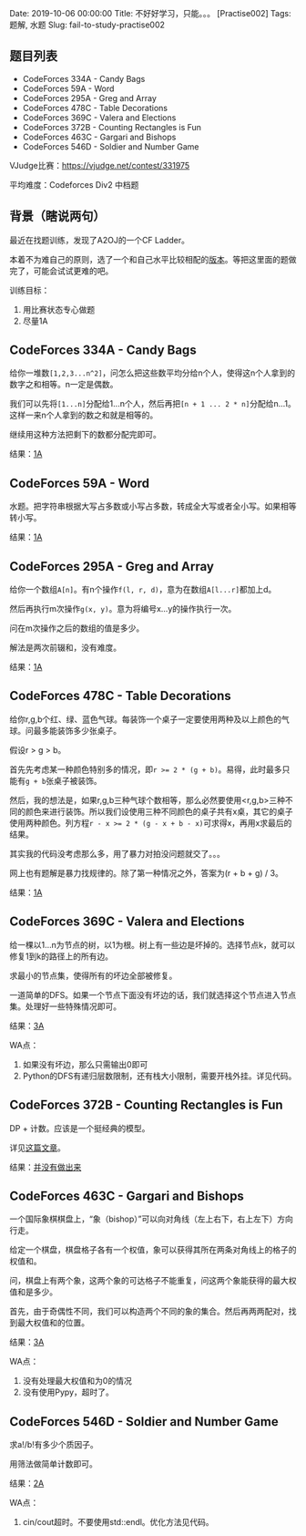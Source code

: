 Date: 2019-10-06 00:00:00
Title: 不好好学习，只能。。。 [Practise002]
Tags: 题解, 水题
Slug: fail-to-study-practise002

## 题目列表

* CodeForces 334A - Candy Bags
* CodeForces 59A - Word
* CodeForces 295A - Greg and Array
* CodeForces 478C - Table Decorations
* CodeForces 369C - Valera and Elections
* CodeForces 372B - Counting Rectangles is Fun
* CodeForces 463C - Gargari and Bishops
* CodeForces 546D - Soldier and Number Game

VJudge比赛：https://vjudge.net/contest/331975

平均难度：Codeforces Div2 中档题

## 背景（瞎说两句）

最近在找题训练，发现了A2OJ的一个CF Ladder。

本着不为难自己的原则，选了一个和自己水平比较相配的[版本][1]。等把这里面的题做完了，可能会试试更难的吧。

训练目标：

1. 用比赛状态专心做题
2. 尽量1A

## CodeForces 334A - Candy Bags

给你一堆数`[1,2,3...n^2]`，问怎么把这些数平均分给n个人，使得这n个人拿到的数字之和相等。n一定是偶数。

我们可以先将`[1...n]`分配给1...n个人，然后再把`[n + 1 ... 2 * n]`分配给n...1。这样一来n个人拿到的数之和就是相等的。

继续用这种方法把剩下的数都分配完即可。

结果：[1A][2]

## CodeForces 59A - Word

水题。把字符串根据大写占多数或小写占多数，转成全大写或者全小写。如果相等转小写。

结果：[1A][3]

## CodeForces 295A - Greg and Array

给你一个数组`A[n]`。有n个操作`f(l, r, d)`，意为在数组`A[l...r]`都加上d。

然后再执行m次操作`g(x, y)`。意为将编号x...y的操作执行一次。

问在m次操作之后的数组的值是多少。

解法是两次前辍和，没有难度。

结果：[1A][4]

## CodeForces 478C - Table Decorations

给你r,g,b个红、绿、蓝色气球。每装饰一个桌子一定要使用两种及以上颜色的气球。问最多能装饰多少张桌子。

假设r > g > b。

首先先考虑某一种颜色特别多的情况，即`r >= 2 * (g + b)`。易得，此时最多只能有`g + b`张桌子被装饰。

然后，我的想法是，如果r,g,b三种气球个数相等，那么必然要使用<r,g,b>三种不同的颜色来进行装饰。所以我们设使用三种不同颜色的桌子共有x桌，其它的桌子使用两种颜色。列方程`r - x >= 2 * (g - x + b - x)`可求得x，再用x求最后的结果。

其实我的代码没考虑那么多，用了暴力对拍没问题就交了。。。

网上也有题解是暴力找规律的。除了第一种情况之外，答案为(r + b + g) / 3。

结果：[1A][5]

## CodeForces 369C - Valera and Elections

给一棵以1...n为节点的树，以1为根。树上有一些边是坏掉的。选择节点k，就可以修复1到k的路径上的所有边。

求最小的节点集，使得所有的坏边全部被修复。

一道简单的DFS。如果一个节点下面没有坏边的话，我们就选择这个节点进入节点集。处理好一些特殊情况即可。

结果：[3A][6]

WA点：

1. 如果没有坏边，那么只需输出0即可
2. Python的DFS有递归层数限制，还有栈大小限制，需要开栈外挂。详见代码。

## CodeForces 372B - Counting Rectangles is Fun

DP + 计数。应该是一个挺经典的模型。

详见[这篇文章][9]。

结果：[并没有做出来][10]

## CodeForces 463C - Gargari and Bishops

一个国际象棋棋盘上，“象（bishop）”可以向对角线（左上右下，右上左下）方向行走。

给定一个棋盘，棋盘格子各有一个权值，象可以获得其所在两条对角线上的格子的权值和。

问，棋盘上有两个象，这两个象的可达格子不能重复，问这两个象能获得的最大权值和是多少。

首先，由于奇偶性不同，我们可以构造两个不同的象的集合。然后再两两配对，找到最大权值和的位置。

结果：[3A][7]

WA点：

1. 没有处理最大权值和为0的情况
2. 没有使用Pypy，超时了。

## CodeForces 546D - Soldier and Number Game

求a!/b!有多少个质因子。

用筛法做简单计数即可。

结果：[2A][8]

WA点：

1. cin/cout超时。不要使用std::endl。优化方法见代码。

[1]: https://a2oj.com/ladder?ID=16&My=true
[2]: https://github.com/Wizmann/ACM-ICPC/blob/master/Codeforces/Codeforces%20Round%20%23194%20(Div.%202)/334A.py
[3]: https://github.com/Wizmann/ACM-ICPC/blob/master/Codeforces/Codeforces%20Beta%20Round%20%2355%20(Div.%202)/59A.py
[4]: https://github.com/Wizmann/ACM-ICPC/blob/master/Codeforces/Codeforces%20Round%20%23179%20(Div.%201)/295A.cc
[5]: https://github.com/Wizmann/ACM-ICPC/blob/master/Codeforces/Codeforces%20Round%20%23273%20(Div.%202)/478C.py
[6]: https://github.com/Wizmann/ACM-ICPC/blob/master/Codeforces/Codeforces%20Round%20%23216%20(Div.%202)/369C.py
[7]: https://github.com/Wizmann/ACM-ICPC/blob/master/Codeforces/Codeforces%20Round%20%23264%20(Div.%202)/463C.py
[8]: https://github.com/Wizmann/ACM-ICPC/blob/master/Codeforces/Codeforces%20Round%20%23304%20(Div.%202)/546D.cc
[9]: https://blog.csdn.net/u013912596/article/details/38796089
[10]: https://github.com/Wizmann/ACM-ICPC/blob/master/Codeforces/Codeforces%20Round%20%23219%20(Div.%201)/372B.cc
